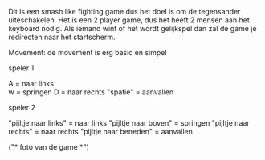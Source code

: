 Dit is een smash like fighting game dus het doel is om de tegensander uiteschakelen. 
Het is een 2 player game, dus het heeft 2 mensen aan het keyboard nodig.
Als iemand wint of het wordt gelijkspel dan zal de game je redirecten naar het startscherm.

Movement:
de movement is erg basic en simpel

speler 1

A = naar links <br>
w = springen
D = naar rechts
"spatie" = aanvallen

speler 2

"pijltje naar links" = naar links
"pijltje naar boven" = springen
"pijltje naar rechts" = naar rechts
"pijltje naar beneden" = aanvallen




("* foto van de game *")
